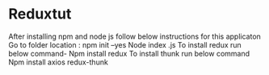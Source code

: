 # Reduxtut

After installing npm and node js follow below instructions for this applicaton
Go to folder location : npm init –yes
Node index .js
To install redux run below command-
Npm install redux
To install thunk run below command
Npm install axios redux-thunk

